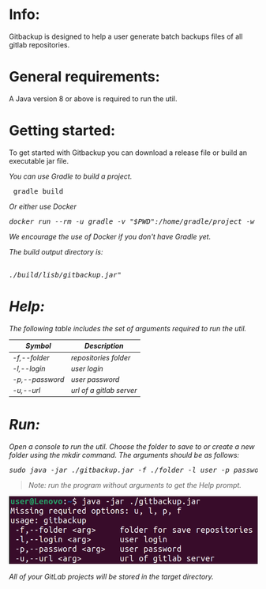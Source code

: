 Info:
=============

Gitbackup is designed to help a user generate batch backups files of all gitlab repositories.

General requirements:
=============
A Java version 8 or above is required to run the util.

Getting started:
=============
To get started with Gitbackup you can download a release file or build an executable jar file.

<em>You can use Gradle to build a project.</em> 
 
<pre> gradle build</pre>

<em>Or either use Docker<em>

<pre>
docker run --rm -u gradle -v "$PWD":/home/gradle/project -w /home/gradle/project gradle gradle build --warning-mode all
</pre>

We encourage the use of Docker if you don't have Gradle yet.

The build output directory is:
<pre> 
./build/lisb/gitbackup.jar"
</pre>
Help:
=============
The following table includes the set of arguments required to run the util.


|Symbol|Description|
|------|------------|
|-f,--folder|repositories folder|
|-l,--login|user login|
|-p,--password|user password|
|-u,--url|url of a gitlab server|

Run:
=============
Open a console to run the util. Choose the folder to save to or create a new folder using the mkdir command. The arguments should be as follows:
<pre>
sudo java -jar ./gitbackup.jar -f ./folder -l user -p password -u https://gitlab.com
</pre>

> Note: run the program without arguments to get the Help prompt.

![image](screenshots/help.png)


All of your GitLab projects will be stored in the target directory.
